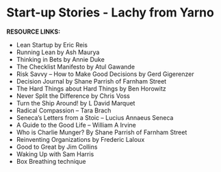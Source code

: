# Start-up Stories - Lachy from Yarno

**RESOURCE LINKS:**
* Lean Startup by Eric Reis
* Running Lean by Ash Maurya
* Thinking in Bets by Annie Duke
* The Checklist Manifesto by Atul Gawande
* Risk Savvy – How to Make Good Decisions by Gerd Gigerenzer
* Decision Journal by Shane Parrish of Farnham Street
* The Hard Things about Hard Things by Ben Horowitz
* Never Split the Difference by Chris Voss
* Turn the Ship Around\! by L David Marquet
* Radical Compassion – Tara Brach
* Seneca’s Letters from a Stoic – Lucius Annaeus Seneca
* A Guide to the Good Life – William A Irvine
* Who is Charlie Munger? By Shane Parrish of Farnham Street
* Reinventing Organizations by Frederic Laloux
* Good to Great by Jim Collins
* Waking Up with Sam Harris
* Box Breathing technique
